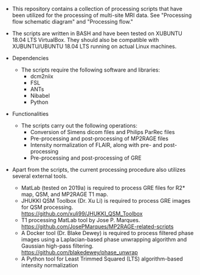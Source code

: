 - This repository contains a collection of processing scripts that have been utilized for the processing of multi-site MRI data. See "Processing flow schematic diagram" and "Processing flow."

- The scripts are written in BASH and have been tested on XUBUNTU 18.04 LTS VirtualBox. They should also be compatible with XUBUNTU/UBUNTU 18.04 LTS running on actual Linux machines.

- Dependencies
  - The scripts require the following software and libraries:
    - dcm2niix
    - FSL
    - ANTs
    - Nibabel
    - Python

- Functionalities
  - The scripts carry out the following operations:
    - Conversion of Simens dicom files and Philips ParRec files
    - Pre-processing and post-processing of MP2RAGE files
    - Intensity normalization of FLAIR, along with pre- and post-processing
    - Pre-processing and post-processing of GRE

- Apart from the scripts, the current processing procedure also utilizes several external tools.
  - MatLab (tested on 2019a) is required to process GRE files for R2* map, QSM, and MP2RAGE T1 map.
  - JHUKKI QSM Toolbox (Dr. Xu Li) is required to process GRE images for QSM processing.
    https://github.com/xuli99/JHUKKI_QSM_Toolbox
  - T1 processing MatLab tool by Jose P. Marques.
    https://github.com/JosePMarques/MP2RAGE-related-scripts
  - A Docker tool (Dr. Blake Dewey) is required to process filtered phase images using a Laplacian-based phase unwrapping algorithm and Gaussian high-pass filtering. https://github.com/blakedewey/phase_unwrap
  - A Python tool for Least Trimmed Squared (LTS) algorithm-based intensity normalization 

